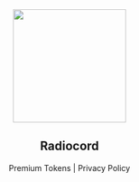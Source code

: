 <div align="center">
  <img src="https://user-images.githubusercontent.com/81972974/201009809-be816230-79ee-495c-bbc5-1a3c6b69f57f.png" width="200" height="200">
  <p>
    <b><h2>Radiocord</h2></b>
  <p><a src="https://github.com/seailz/Radiocord.info/blob/main/PREMIUM_TOKENS.MD">Premium Tokens</a> | <a src="https://github.com/seailz/Radiocord.info/blob/main/PRIVACY_POLICY.MD"> Privacy Policy</a>
 </div>
